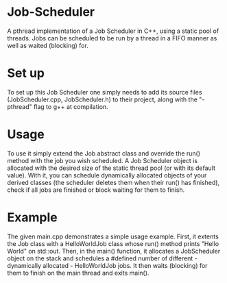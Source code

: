 # Job-Scheduler
A pthread implementation of a Job Scheduler in C++, using a static pool of threads. Jobs can be scheduled to be run by a thread in a FIFO manner as well as waited (blocking) for.

# Set up
To set up this Job Scheduler one simply needs to add its source files (JobScheduler.cpp, JobScheduler.h) to their project, along with the "-pthread" flag to g++ at compilation.

# Usage
To use it simply extend the Job abstract class and override the run() method with the job you wish scheduled. A Job Scheduler object is allocated with the desired size of the static thread pool (or with its default value). With it, you can schedule dynamically allocated objects of your derived classes (the scheduler deletes them when their run() has finished), check if all jobs are finished or block waiting for them to finish.

# Example
The given main.cpp demonstrates a simple usage example. First, it extents the Job class with a HelloWorldJob class whose run() method prints "Hello World" on std::out. Then, in the main() function, it allocates a JobScheduler object on the stack and schedules a #defined number of different - dynamically allocated - HelloWorldJob jobs. It then waits (blocking) for them to finish on the main thread and exits main().
